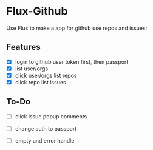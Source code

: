 Flux-Github
===========
 Use Flux to make a app for github use repos and issues;
## Features ##
- [X] login to github user token first, then passport
- [X] list user/orgs
- [X] click user/orgs list repos
- [X] click repo list issues

## To-Do ##
- [ ] click issue popup comments
- [ ] change auth to passport
- [ ] empty and error handle




